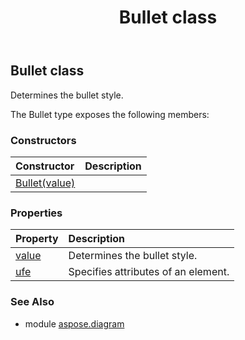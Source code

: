 ﻿---
title: Bullet class
second_title: Aspose.Diagram for Python via .NET API References
description: 
type: docs
weight: 190
url: /python-net/aspose.diagram/bullet/
is_root: false
---

## Bullet class

Determines the bullet style.



The Bullet type exposes the following members:

### Constructors
| Constructor | Description |
| :- | :- |
| [Bullet(value)](/diagram/python-net/aspose.diagram/bullet/__init__/#BulletValue) |  |


### Properties
| Property | Description |
| :- | :- |
| [value](/diagram/python-net/aspose.diagram/bullet/value) | Determines the bullet style. |
| [ufe](/diagram/python-net/aspose.diagram/bullet/ufe) | Specifies attributes of an element. |


### See Also

* module [aspose.diagram](../)
